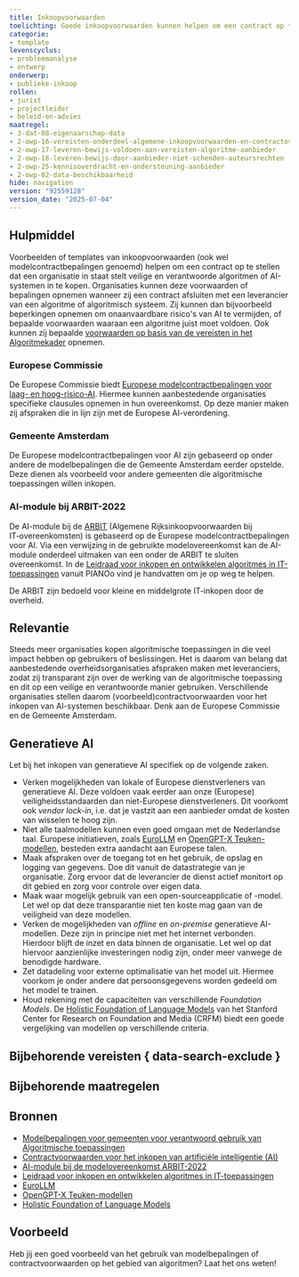 ```yaml
---
title: Inkoopvoorwaarden
toelichting: Goede inkoopvoorwaarden kunnen helpen om een contract op te stellen dat een organisatie helpt om veilige en verantwoorde algoritmen of AI-systemen in te kopen.
categorie:
- template
levenscyclus:
- probleemanalyse
- ontwerp
onderwerp:
- publieke-inkoop
rollen:
- jurist
- projectleider
- beleid-en-advies
maatregel:
- 3-dat-08-eigenaarschap-data
- 2-owp-16-vereisten-onderdeel-algemene-inkoopvoorwaarden-en-contractovereenkomst
- 2-owp-17-leveren-bewijs-voldoen-aan-vereisten-algoritme-aanbieder
- 2-owp-18-leveren-bewijs-door-aanbieder-niet-schenden-auteursrechten
- 2-owp-25-kennisoverdracht-en-ondersteuning-aanbieder
- 2-owp-02-data-beschikbaarheid
hide: navigation
version: "92559128"
version_date: "2025-07-04"
---
```


<!-- tags -->

## Hulpmiddel

Voorbeelden of templates van inkoopvoorwaarden (ook wel modelcontractbepalingen genoemd) helpen om een contract op te stellen dat een organisatie in staat stelt veilige en verantwoorde algoritmen of AI-systemen in te kopen.
Organisaties kunnen deze voorwaarden of bepalingen opnemen wanneer zij een contract afsluiten met een leverancier van een algoritme of algoritmisch systeem.
Zij kunnen dan bijvoorbeeld beperkingen opnemen om onaanvaardbare risico's van AI te vermijden, of bepaalde voorwaarden waaraan een algoritme juist moet voldoen.
Ook kunnen zij bepaalde [voorwaarden op basis van de vereisten in het Algoritmekader](../maatregelen/2-owp-16-vereisten-onderdeel-algemene-inkoopvoorwaarden-en-contractovereenkomst.md) opnemen.

### Europese Commissie
De Europese Commissie biedt [Europese modelcontractbepalingen voor laag- en hoog-risico-AI](https://public-buyers-community.ec.europa.eu/communities/procurement-ai/resources/updated-eu-ai-model-contractual-clauses). Hiermee kunnen aanbestedende organisaties specifieke clausules opnemen in hun overeenkomst. Op deze manier maken zij afspraken die in lijn zijn met de Europese AI-verordening.

### Gemeente Amsterdam
De Europese modelcontractbepalingen voor AI zijn gebaseerd op onder andere de modelbepalingen die de Gemeente Amsterdam eerder opstelde. Deze dienen als voorbeeld voor andere gemeenten die algoritmische toepassingen willen inkopen.

### AI-module bij ARBIT-2022
De AI-module bij de [ARBIT](https://www.pianoo.nl/nl/regelgeving/voorwaarden/rijksoverheid/algemene-rijksinkoopvoorwaarden-bij-it-overeenkomsten-arbit) (Algemene Rijksinkoopvoorwaarden bij IT‑overeenkomsten) is gebaseerd op de Europese modelcontractbepalingen voor AI. Via een verwijzing in de gebruikte modelovereenkomst kan de AI-module onderdeel uitmaken van een onder de ARBIT te sluiten overeenkomst. In de [Leidraad voor inkopen en ontwikkelen algoritmes in IT-toepassingen](https://www.pianoo.nl/sites/default/files/media/documents/2025-01/Leidraad-CoP-Digitale-innovaties-jan2025.pdf) vanuit PIANOo vind je handvatten om je op weg te helpen.

De ARBIT zijn bedoeld voor kleine en middelgrote IT-inkopen door de overheid.


## Relevantie

Steeds meer organisaties kopen algoritmische toepassingen in die veel impact hebben op gebruikers of beslissingen. Het is daarom van belang dat aanbestedende overheidsorganisaties afspraken maken met leveranciers, zodat zij transparant zijn over de werking van de algoritmische toepassing en dit op een veilige en verantwoorde manier gebruiken. Verschillende organisaties stellen daarom (voorbeeld)contractvoorwaarden voor het inkopen van AI-systemen beschikbaar. Denk aan de Europese Commissie en de Gemeente Amsterdam.

## Generatieve AI

Let bij het inkopen van generatieve AI specifiek op de volgende zaken.

- Verken mogelijkheden van lokale of Europese dienstverleners van generatieve AI. Deze voldoen vaak eerder aan onze (Europese) veiligheidsstandaarden dan niet-Europese dienstverleners. Dit voorkomt ook _vendor lock-in_, i.e. dat je vastzit aan een aanbieder omdat de kosten van wisselen te hoog zijn.
- Niet alle taalmodellen kunnen even goed omgaan met de Nederlandse taal. Europese initiatieven, zoals [EuroLLM](https://sites.google.com/view/eurollm/home) en [OpenGPT-X Teuken-modellen](https://www.iais.fraunhofer.de/en/business-areas/speech-technologies/conversational-ai/opengpt-x.html), besteden extra aandacht aan Europese talen.
- Maak afspraken over de toegang tot en het gebruik, de opslag en logging van gegevens. Doe dit vanuit de datastrategie van je organisatie. Zorg ervoor dat de leverancier de dienst actief monitort op dit gebied en zorg voor controle over eigen data.
- Maak waar mogelijk gebruik van een open-sourceapplicatie of -model. Let wel op dat deze transparantie niet ten koste mag gaan van de veiligheid van deze modellen.
- Verken de mogelijkheden van _offline_ en _on-premise_ generatieve AI-modellen. Deze zijn in principe niet met het internet verbonden. Hierdoor blijft de inzet en data binnen de organisatie. Let wel op dat hiervoor aanzienlijke investeringen nodig zijn, onder meer vanwege de benodigde hardware.
- Zet datadeling voor externe optimalisatie van het model uit. Hiermee voorkom je onder andere dat persoonsgegevens worden gedeeld om het model te trainen.
- Houd rekening met de capaciteiten van verschillende _Foundation Models_. De [Holistic Foundation of Language Models](https://crfm.stanford.edu/helm/classic/latest/) van het Stanford Center for Research on Foundation and Media (CRFM) biedt een goede vergelijking van modellen op verschillende criteria.


## Bijbehorende vereisten { data-search-exclude }

<!-- list_vereisten_on_maatregelen_page -->

## Bijbehorende maatregelen

<!-- list_maatregelen_on_hulpmiddelen_page -->

## Bronnen

- [Modelbepalingen voor gemeenten voor verantwoord gebruik van Algoritmische toepassingen](https://www.amsterdam.nl/innovatie/digitalisering-technologie/algoritmen-ai/contractvoorwaarden-algoritmen/)
- [Contractvoorwaarden voor het inkopen van artificiële intelligentie (AI)](https://www.pianoo.nl/nl/document/21644/contractvoorwaarden-voor-het-inkopen-van-artificiele-intelligentie-ai)
- [AI-module bij de modelovereenkomst ARBIT-2022](https://www.pianoo.nl/nl/regelgeving/voorwaarden/rijksoverheid/algemene-rijksinkoopvoorwaarden-bij-it-overeenkomsten-arbit)
- [Leidraad voor inkopen en ontwikkelen algoritmes in IT-toepassingen](https://www.pianoo.nl/sites/default/files/media/documents/2025-01/Leidraad-CoP-Digitale-innovaties-jan2025.pdf)
- [EuroLLM](https://sites.google.com/view/eurollm/home)
- [OpenGPT-X Teuken-modellen](https://www.iais.fraunhofer.de/en/business-areas/speech-technologies/conversational-ai/opengpt-x.html)
- [Holistic Foundation of Language Models](https://crfm.stanford.edu/helm/classic/latest/)

## Voorbeeld

Heb jij een goed voorbeeld van het gebruik van modelbepalingen of contractvoorwaarden op het gebied van algoritmen? Laat het ons weten!
